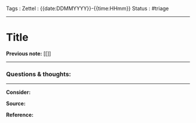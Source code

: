 Tags :
Zettel :  {{date:DDMMYYYY}}-{{time:HHmm}}
Status : #triage 

-----

# Title

**Previous note:** [[]]

-----

### Questions & thoughts:



-----
 
**Consider:**


**Source:** 


**Reference:** 
